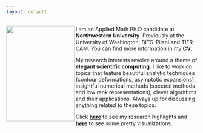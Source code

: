 ```yaml
---
layout: default
---
```


<img align="left" width="180" height="252" src="/images/head_shot.JPG" />

I am an Applied Math Ph.D candidate at **Northwestern University**. Previously at the University of Washington, BITS-Pilani and TIFR-CAM. 
You can find more information in my **[CV](pdfs/CV_Jithin_Nov2022.pdf)**.

My research interests revolve around a theme of **elegant scientific computing**. I like to work on topics that feature beautiful analytic techniques (contour deformations, asymptotic expansions), insightful numerical methods (spectral methods and low rank representations), clever algorithms and their applications. Always up for discussing anything related to these topics.  


Click **[here](research.md)** to see my research highlights and **[here](math-art.md)** to see some pretty visualizations.





